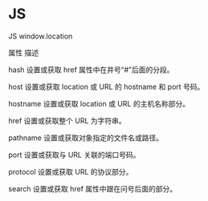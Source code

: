 # JS
JS
window.location

属性                  描述

hash                设置或获取 href 属性中在井号“#”后面的分段。

host                 设置或获取 location 或 URL 的 hostname 和 port 号码。

hostname      设置或获取 location 或 URL 的主机名称部分。

href                  设置或获取整个 URL 为字符串。

pathname      设置或获取对象指定的文件名或路径。

port                  设置或获取与 URL 关联的端口号码。

protocol          设置或获取 URL 的协议部分。

search            设置或获取 href 属性中跟在问号后面的部分。

